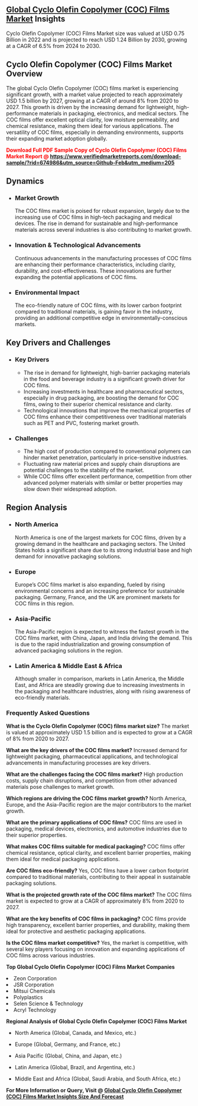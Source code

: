 <h2><a href="https://www.verifiedmarketreports.com/download-sample/?rid=674986&amp;utm_source=Github&amp;utm_medium=205" target="_blank">Global Cyclo Olefin Copolymer (COC) Films Market</a> Insights</h2><p>Cyclo Olefin Copolymer (COC) Films Market size was valued at USD 0.75 Billion in 2022 and is projected to reach USD 1.24 Billion by 2030, growing at a CAGR of 6.5% from 2024 to 2030.</p><p> <h2>Cyclo Olefin Copolymer (COC) Films Market Overview</h2> <p>The global Cyclo Olefin Copolymer (COC) films market is experiencing significant growth, with a market value projected to reach approximately USD 1.5 billion by 2027, growing at a CAGR of around 8% from 2020 to 2027. This growth is driven by the increasing demand for lightweight, high-performance materials in packaging, electronics, and medical sectors. The COC films offer excellent optical clarity, low moisture permeability, and chemical resistance, making them ideal for various applications. The versatility of COC films, especially in demanding environments, supports their expanding market adoption globally.</p> <p><strong><p><span class=""><span style="color: #ff0000;"><strong>Download Full PDF Sample Copy of Cyclo Olefin Copolymer (COC) Films Market Report</strong> @ </span><a href="https://www.verifiedmarketreports.com/download-sample/?rid=674986&amp;utm_source=Github-Feb&amp;utm_medium=205" target="_blank">https://www.verifiedmarketreports.com/download-sample/?rid=674986&amp;utm_source=Github-Feb&amp;utm_medium=205</a></span></p></strong></p> <h2>Dynamics</h2> <ul> <li><h3>Market Growth</h3> The COC films market is poised for robust expansion, largely due to the increasing use of COC films in high-tech packaging and medical devices. The rise in demand for sustainable and high-performance materials across several industries is also contributing to market growth.</li> <li><h3>Innovation & Technological Advancements</h3> Continuous advancements in the manufacturing processes of COC films are enhancing their performance characteristics, including clarity, durability, and cost-effectiveness. These innovations are further expanding the potential applications of COC films.</li> <li><h3>Environmental Impact</h3> The eco-friendly nature of COC films, with its lower carbon footprint compared to traditional materials, is gaining favor in the industry, providing an additional competitive edge in environmentally-conscious markets.</li> </ul> <h2>Key Drivers and Challenges</h2> <ul> <li><h3>Key Drivers</h3> <ul> <li>The rise in demand for lightweight, high-barrier packaging materials in the food and beverage industry is a significant growth driver for COC films.</li> <li>Increasing investments in healthcare and pharmaceutical sectors, especially in drug packaging, are boosting the demand for COC films, owing to their superior chemical resistance and clarity.</li> <li>Technological innovations that improve the mechanical properties of COC films enhance their competitiveness over traditional materials such as PET and PVC, fostering market growth.</li> </ul> </li> <li><h3>Challenges</h3> <ul> <li>The high cost of production compared to conventional polymers can hinder market penetration, particularly in price-sensitive industries.</li> <li>Fluctuating raw material prices and supply chain disruptions are potential challenges to the stability of the market.</li> <li>While COC films offer excellent performance, competition from other advanced polymer materials with similar or better properties may slow down their widespread adoption.</li> </ul> </li> </ul> <h2>Region Analysis</h2> <ul> <li><h3>North America</h3> North America is one of the largest markets for COC films, driven by a growing demand in the healthcare and packaging sectors. The United States holds a significant share due to its strong industrial base and high demand for innovative packaging solutions.</li> <li><h3>Europe</h3> Europe’s COC films market is also expanding, fueled by rising environmental concerns and an increasing preference for sustainable packaging. Germany, France, and the UK are prominent markets for COC films in this region.</li> <li><h3>Asia-Pacific</h3> The Asia-Pacific region is expected to witness the fastest growth in the COC films market, with China, Japan, and India driving the demand. This is due to the rapid industrialization and growing consumption of advanced packaging solutions in the region.</li> <li><h3>Latin America & Middle East & Africa</h3> Although smaller in comparison, markets in Latin America, the Middle East, and Africa are steadily growing due to increasing investments in the packaging and healthcare industries, along with rising awareness of eco-friendly materials.</li> </ul> <h3>Frequently Asked Questions</h3> <p><strong>What is the Cyclo Olefin Copolymer (COC) films market size?</strong> The market is valued at approximately USD 1.5 billion and is expected to grow at a CAGR of 8% from 2020 to 2027.</p> <p><strong>What are the key drivers of the COC films market?</strong> Increased demand for lightweight packaging, pharmaceutical applications, and technological advancements in manufacturing processes are key drivers.</p> <p><strong>What are the challenges facing the COC films market?</strong> High production costs, supply chain disruptions, and competition from other advanced materials pose challenges to market growth.</p> <p><strong>Which regions are driving the COC films market growth?</strong> North America, Europe, and the Asia-Pacific region are the major contributors to the market growth.</p> <p><strong>What are the primary applications of COC films?</strong> COC films are used in packaging, medical devices, electronics, and automotive industries due to their superior properties.</p> <p><strong>What makes COC films suitable for medical packaging?</strong> COC films offer chemical resistance, optical clarity, and excellent barrier properties, making them ideal for medical packaging applications.</p> <p><strong>Are COC films eco-friendly?</strong> Yes, COC films have a lower carbon footprint compared to traditional materials, contributing to their appeal in sustainable packaging solutions.</p> <p><strong>What is the projected growth rate of the COC films market?</strong> The COC films market is expected to grow at a CAGR of approximately 8% from 2020 to 2027.</p> <p><strong>What are the key benefits of COC films in packaging?</strong> COC films provide high transparency, excellent barrier properties, and durability, making them ideal for protective and aesthetic packaging applications.</p> <p><strong>Is the COC films market competitive?</strong> Yes, the market is competitive, with several key players focusing on innovation and expanding applications of COC films across various industries.</p> </p><p><strong>Top Global Cyclo Olefin Copolymer (COC) Films Market Companies</strong></p><div data-test-id=""><p><li>Zeon Corporation</li><li> JSR Corporation</li><li> Mitsui Chemicals</li><li> Polyplastics</li><li> Selen Science & Technology</li><li> Acryl Technology</li></p><div><strong>Regional Analysis of&nbsp;Global Cyclo Olefin Copolymer (COC) Films Market</strong></div><ul><li dir="ltr"><p dir="ltr">North America&nbsp;(Global, Canada, and Mexico, etc.)</p></li><li dir="ltr"><p dir="ltr">Europe (Global, Germany, and France, etc.)</p></li><li dir="ltr"><p dir="ltr">Asia Pacific&nbsp;(Global, China, and Japan, etc.)</p></li><li dir="ltr"><p dir="ltr">Latin America&nbsp;(Global, Brazil, and Argentina, etc.)</p></li><li dir="ltr">Middle East and Africa&nbsp;(Global, Saudi Arabia, and South Africa, etc.)</li></ul><p><strong>For More Information or Query, Visit @&nbsp;</strong><strong><a href="https://www.verifiedmarketreports.com/product/cyclo-olefin-copolymer-coc-films-market/?utm_source=Github&amp;utm_medium=205" target="_blank">Global Cyclo Olefin Copolymer (COC) Films Market Insights Size And Forecast</a></strong></p></div>

